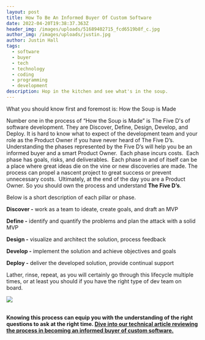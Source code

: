 ```yaml
---
layout: post
title: How To Be An Informed Buyer Of Custom Software
date: 2022-04-20T19:38:37.363Z
header_img: /images/uploads/51689402715_fcd6519b8f_c.jpg
author_img: /images/uploads/justin.jpg
author: Justin Hall
tags:
  - software
  - buyer
  - tech
  - technology
  - coding
  - programming
  - development
description: Hop in the kitchen and see what's in the soup.
---
```

What you should know first and foremost is: How the Soup is Made



Number one in the process of “How the Soup is Made” is The Five D's of software development. They are Discover, Define, Design, Develop, and Deploy. It is hard to know what to expect of the development team and your role as the Product Owner if you have never heard of The Five D’s. Understanding the phases represented by the Five D’s will help you be an informed buyer and a smart Product Owner.  Each phase incurs costs.  Each phase has goals, risks, and deliverables.  Each phase in and of itself can be a place where great ideas die on the vine or new discoveries are made. The process can propel a nascent project to great success or prevent unnecessary costs.  Ultimately, at the end of the day you are a Product Owner. So you should own the process and understand **The Five D’s**.



Below is a short description of each pillar or phase.

**Discover -** work as a team to ideate, create goals, and draft an MVP

**Define -** identify and quantify the problems and plan the attack with a solid MVP

**Design -** visualize and architect the solution, process feedback

**Develop -** implement the solution and achieve objectives and goals

**Deploy -** deliver the developed solution, provide continual support



Lather, rinse, repeat, as you will certainly go through this lifecycle multiple times, or at least you should if you have the right type of dev team on board.  

![](https://lh6.googleusercontent.com/oQToUUHyc4cmznaxlZmj5u7ppPAd5KXcEQ0hv_U3Owb9OaC-qK60rYDGBjRlfZfuczkxy9upJYxyI8xD4M6oaLwPG6VtVJ_xujQCsmWrfudf2_NTKijKiyb45YgbmJ458qCzfl0i)

**\
Knowing this process can equip you with the understanding of the right questions to ask at the right time. [Dive into our technical article reviewing the process in becoming an informed buyer of custom software.](https://justinhall.com/blog/posts/become-informed-buyer-of-custom-software.html)**